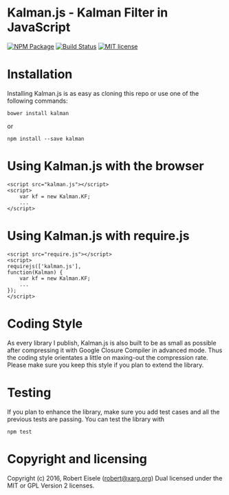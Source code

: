 # Kalman.js - Kalman Filter in JavaScript

[![NPM Package](https://img.shields.io/npm/v/kalman.svg?style=flat)](https://npmjs.org/package/kalman "View this project on npm")
[![Build Status](https://travis-ci.org/infusion/Kalman.js.svg?branch=master)](https://travis-ci.org/infusion/Kalman.js)
[![MIT license](http://img.shields.io/badge/license-MIT-brightgreen.svg)](http://opensource.org/licenses/MIT)


Installation
===
Installing Kalman.js is as easy as cloning this repo or use one of the following commands:

```
bower install kalman
```
or

```
npm install --save kalman
```

Using Kalman.js with the browser
===
    <script src="kalman.js"></script>
    <script>
        var kf = new Kalman.KF;
        ...
    </script>


Using Kalman.js with require.js
===
    <script src="require.js"></script>
    <script>
    requirejs(['kalman.js'],
    function(Kalman) {
        var kf = new Kalman.KF;
        ...
    });
    </script>

Coding Style
===
As every library I publish, Kalman.js is also built to be as small as possible after compressing it with Google Closure Compiler in advanced mode. Thus the coding style orientates a little on maxing-out the compression rate. Please make sure you keep this style if you plan to extend the library.

Testing
===
If you plan to enhance the library, make sure you add test cases and all the previous tests are passing. You can test the library with

```
npm test
```

Copyright and licensing
===
Copyright (c) 2016, Robert Eisele (robert@xarg.org)
Dual licensed under the MIT or GPL Version 2 licenses.